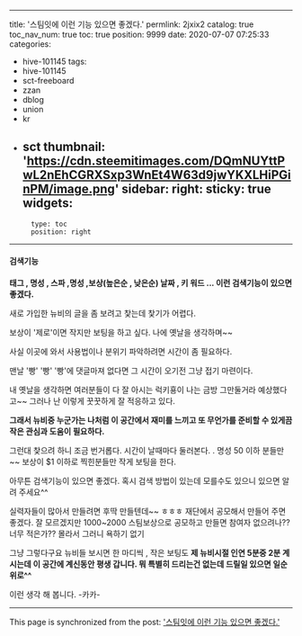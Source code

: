 
---
title: '스팀잇에 이런 기능 있으면 좋겠다.'
permlink: 2jxix2
catalog: true
toc_nav_num: true
toc: true
position: 9999
date: 2020-07-07 07:25:33
categories:
- hive-101145
tags:
- hive-101145
- sct-freeboard
- zzan
- dblog
- union
- kr
- sct
thumbnail: 'https://cdn.steemitimages.com/DQmNUYttPwL2nEhCGRXSxp3WnEt4W63d9jwYKXLHiPGinPM/image.png'
sidebar:
    right:
        sticky: true
widgets:
    -
        type: toc
        position: right
---


#### 검색기능
**태그 , 명성 , 스파 ,명성 ,보상(높은순 , 낮은순) 
날짜 , 키 워드 ...
이런 검색기능이 있으면 좋겠다.** 


새로 가입한  뉴비의 글을 좀 보려고 
찿는데 찿기가 어렵다. 


보상이 '제로'이면 작지만 보팅을 하고 싶다.
나에 옛날을 생각하며~~


사실 이곳에 와서 사용법이나 분위기
파악하려면 시간이 좀 필요하다. 


맨날  '빵'  '빵'  '빵'에 댓글마져
없다면 그 시간이 오기전 그냥 
접기 마련이다. 


내 옛날을 생각하면 여러분들이
다 잘 아시는 럭키횽이 나는 금방 
그만둘거라 예상했다고~~ 그러나 
난 이렇게 꿋꿋하게 잘 적응하고 있다.


**그래서 뉴비중 
누군가는 나처럼 이 공간에서 
재미를 느끼고 또 무언가를 
준비할 수 있게끔 작은 관심과 
도움이 필요하다.** 


그런대 찿으려 하니 조금 번거롭다.
시간이 날때마다 둘러본다. . 
명성 50 이하  분들만~~
보상이 $1 이하로 찍힌분들만
작게 보팅을 한다. 


아무튼 검색기능이 있으면 좋겠다.
혹시 검색 방법이 있는데 모를수도 
있으니 있으면 알려 주세요^^


실력자들이 많아서 만들려면
후딱 만들텐데~~ ㅎㅎㅎ
재단에서 공모해서 만들어 주면 좋겠다.
잘 모르겠지만 1000~2000 스팀보상으로
공모하고 만들면 참여자 없으려나?? 
너무 적은가??  몰라서 그러니 욕하기 없기


그냥 그렇다구요
뉴비들 보시면 한 마디씩 , 작은 보팅도
**제 뉴비시절 인연 5분중 2분 
계시는데 이 공간에 계신동안
평생 갑니다. 뭐 특별히 드리는건 없는데
드릴일 있으면 일순위로^^**  

이런 생각 해 봅니다. -카카-

- - -

This page is synchronized from the post: ['스팀잇에 이런 기능 있으면 좋겠다.'](https://steemit.com/@successgr/2jxix2)
